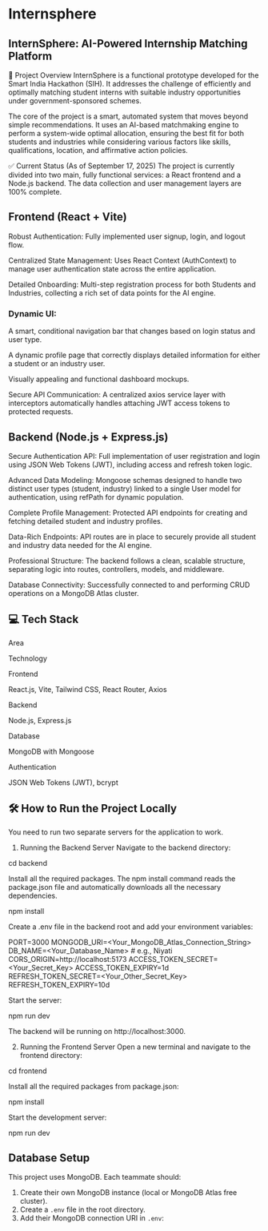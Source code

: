 # Internsphere

## InternSphere: AI-Powered Internship Matching Platform
🚀 Project Overview
InternSphere is a functional prototype developed for the Smart India Hackathon (SIH). It addresses the challenge of efficiently and optimally matching student interns with suitable industry opportunities under government-sponsored schemes.

The core of the project is a smart, automated system that moves beyond simple recommendations. It uses an AI-based matchmaking engine to perform a system-wide optimal allocation, ensuring the best fit for both students and industries while considering various factors like skills, qualifications, location, and affirmative action policies.

✅ Current Status (As of September 17, 2025)
The project is currently divided into two main, fully functional services: a React frontend and a Node.js backend. The data collection and user management layers are 100% complete.

## Frontend (React + Vite)
Robust Authentication: Fully implemented user signup, login, and logout flow.

Centralized State Management: Uses React Context (AuthContext) to manage user authentication state across the entire application.

Detailed Onboarding: Multi-step registration process for both Students and Industries, collecting a rich set of data points for the AI engine.

### Dynamic UI:

A smart, conditional navigation bar that changes based on login status and user type.

A dynamic profile page that correctly displays detailed information for either a student or an industry user.

Visually appealing and functional dashboard mockups.

Secure API Communication: A centralized axios service layer with interceptors automatically handles attaching JWT access tokens to protected requests.

## Backend (Node.js + Express.js)
Secure Authentication API: Full implementation of user registration and login using JSON Web Tokens (JWT), including access and refresh token logic.

Advanced Data Modeling: Mongoose schemas designed to handle two distinct user types (student, industry) linked to a single User model for authentication, using refPath for dynamic population.

Complete Profile Management: Protected API endpoints for creating and fetching detailed student and industry profiles.

Data-Rich Endpoints: API routes are in place to securely provide all student and industry data needed for the AI engine.

Professional Structure: The backend follows a clean, scalable structure, separating logic into routes, controllers, models, and middleware.

Database Connectivity: Successfully connected to and performing CRUD operations on a MongoDB Atlas cluster.

## 💻 Tech Stack
Area

Technology

Frontend

React.js, Vite, Tailwind CSS, React Router, Axios

Backend

Node.js, Express.js

Database

MongoDB with Mongoose

Authentication

JSON Web Tokens (JWT), bcrypt

## 🛠️ How to Run the Project Locally
You need to run two separate servers for the application to work.

1. Running the Backend Server
Navigate to the backend directory:

cd backend

Install all the required packages. The npm install command reads the package.json file and automatically downloads all the necessary dependencies.

npm install

Create a .env file in the backend root and add your environment variables:

PORT=3000
MONGODB_URI=<Your_MongoDB_Atlas_Connection_String>
DB_NAME=<Your_Database_Name> # e.g., Niyati
CORS_ORIGIN=http://localhost:5173
ACCESS_TOKEN_SECRET=<Your_Secret_Key>
ACCESS_TOKEN_EXPIRY=1d
REFRESH_TOKEN_SECRET=<Your_Other_Secret_Key>
REFRESH_TOKEN_EXPIRY=10d

Start the server:

npm run dev

The backend will be running on http://localhost:3000.

2. Running the Frontend Server
Open a new terminal and navigate to the frontend directory:

cd frontend

Install all the required packages from package.json:

npm install

Start the development server:

npm run dev

## Database Setup

This project uses MongoDB. Each teammate should:

1. Create their own MongoDB instance (local or MongoDB Atlas free cluster).  
2. Create a `.env` file in the root directory.  
3. Add their MongoDB connection URI in `.env`:
